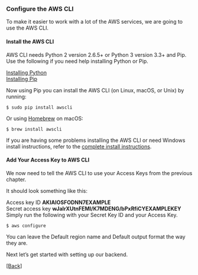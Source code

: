 ### **Configure the AWS CLI**
To make it easier to work with a lot of the AWS services, we are going to use the AWS CLI.

#### **Install the AWS CLI**
AWS CLI needs Python 2 version 2.6.5+ or Python 3 version 3.3+ and Pip. Use the following if you need help installing Python or Pip.

[Installing Python](https://www.python.org/downloads/)  
[Installing Pip](https://pip.pypa.io/en/stable/installing/)  

Now using Pip you can install the AWS CLI (on Linux, macOS, or Unix) by running:

```
$ sudo pip install awscli
```

Or using [Homebrew](https://brew.sh/) on macOS:

```
$ brew install awscli
```

If you are having some problems installing the AWS CLI or need Windows install instructions, refer to the [complete install instructions](http://docs.aws.amazon.com/cli/latest/userguide/installing.html).

#### **Add Your Access Key to AWS CLI**
We now need to tell the AWS CLI to use your Access Keys from the previous chapter.

It should look something like this:

Access key ID **AKIAIOSFODNN7EXAMPLE**  
Secret access key **wJalrXUtnFEMI/K7MDENG/bPxRfiCYEXAMPLEKEY**  
Simply run the following with your Secret Key ID and your Access Key.  

```
$ aws configure
```

You can leave the Default region name and Default output format the way they are.

Next let’s get started with setting up our backend.


[[Back]](https://github.com/eksant/serverless-react-aws)
